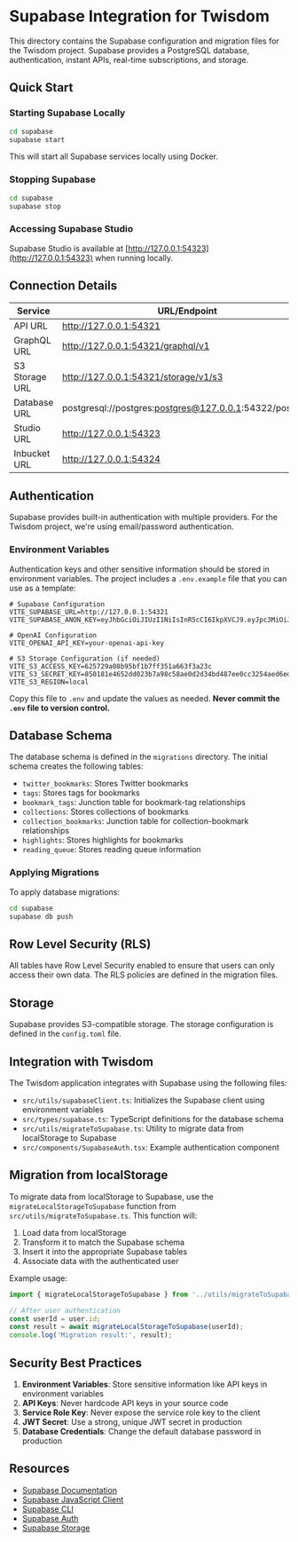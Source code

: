 # Supabase Integration for Twisdom

This directory contains the Supabase configuration and migration files for the Twisdom project. Supabase provides a PostgreSQL database, authentication, instant APIs, real-time subscriptions, and storage.

## Quick Start

### Starting Supabase Locally

```bash
cd supabase
supabase start
```

This will start all Supabase services locally using Docker.

### Stopping Supabase

```bash
cd supabase
supabase stop
```

### Accessing Supabase Studio

Supabase Studio is available at [http://127.0.0.1:54323](http://127.0.0.1:54323) when running locally.

## Connection Details

| Service | URL/Endpoint |
|---------|-------------|
| API URL | http://127.0.0.1:54321 |
| GraphQL URL | http://127.0.0.1:54321/graphql/v1 |
| S3 Storage URL | http://127.0.0.1:54321/storage/v1/s3 |
| Database URL | postgresql://postgres:postgres@127.0.0.1:54322/postgres |
| Studio URL | http://127.0.0.1:54323 |
| Inbucket URL | http://127.0.0.1:54324 |

## Authentication

Supabase provides built-in authentication with multiple providers. For the Twisdom project, we're using email/password authentication.

### Environment Variables

Authentication keys and other sensitive information should be stored in environment variables. The project includes a `.env.example` file that you can use as a template:

```
# Supabase Configuration
VITE_SUPABASE_URL=http://127.0.0.1:54321
VITE_SUPABASE_ANON_KEY=eyJhbGciOiJIUzI1NiIsInR5cCI6IkpXVCJ9.eyJpc3MiOiJzdXBhYmFzZS1kZW1vIiwicm9sZSI6ImFub24iLCJleHAiOjE5ODM4MTI5OTZ9.CRXP1A7WOeoJeXxjNni43kdQwgnWNReilDMblYTn_I0

# OpenAI Configuration
VITE_OPENAI_API_KEY=your-openai-api-key

# S3 Storage Configuration (if needed)
VITE_S3_ACCESS_KEY=625729a08b95bf1b7ff351a663f3a23c
VITE_S3_SECRET_KEY=850181e4652dd023b7a98c58ae0d2d34bd487ee0cc3254aed6eda37307425907
VITE_S3_REGION=local
```

Copy this file to `.env` and update the values as needed. **Never commit the `.env` file to version control.**

## Database Schema

The database schema is defined in the `migrations` directory. The initial schema creates the following tables:

- `twitter_bookmarks`: Stores Twitter bookmarks
- `tags`: Stores tags for bookmarks
- `bookmark_tags`: Junction table for bookmark-tag relationships
- `collections`: Stores collections of bookmarks
- `collection_bookmarks`: Junction table for collection-bookmark relationships
- `highlights`: Stores highlights for bookmarks
- `reading_queue`: Stores reading queue information

### Applying Migrations

To apply database migrations:

```bash
cd supabase
supabase db push
```

## Row Level Security (RLS)

All tables have Row Level Security enabled to ensure that users can only access their own data. The RLS policies are defined in the migration files.

## Storage

Supabase provides S3-compatible storage. The storage configuration is defined in the `config.toml` file.

## Integration with Twisdom

The Twisdom application integrates with Supabase using the following files:

- `src/utils/supabaseClient.ts`: Initializes the Supabase client using environment variables
- `src/types/supabase.ts`: TypeScript definitions for the database schema
- `src/utils/migrateToSupabase.ts`: Utility to migrate data from localStorage to Supabase
- `src/components/SupabaseAuth.tsx`: Example authentication component

## Migration from localStorage

To migrate data from localStorage to Supabase, use the `migrateLocalStorageToSupabase` function from `src/utils/migrateToSupabase.ts`. This function will:

1. Load data from localStorage
2. Transform it to match the Supabase schema
3. Insert it into the appropriate Supabase tables
4. Associate data with the authenticated user

Example usage:

```typescript
import { migrateLocalStorageToSupabase } from '../utils/migrateToSupabase';

// After user authentication
const userId = user.id;
const result = await migrateLocalStorageToSupabase(userId);
console.log('Migration result:', result);
```

## Security Best Practices

1. **Environment Variables**: Store sensitive information like API keys in environment variables
2. **API Keys**: Never hardcode API keys in your source code
3. **Service Role Key**: Never expose the service role key to the client
4. **JWT Secret**: Use a strong, unique JWT secret in production
5. **Database Credentials**: Change the default database password in production

## Resources

- [Supabase Documentation](https://supabase.com/docs)
- [Supabase JavaScript Client](https://supabase.com/docs/reference/javascript/introduction)
- [Supabase CLI](https://supabase.com/docs/reference/cli/introduction)
- [Supabase Auth](https://supabase.com/docs/guides/auth)
- [Supabase Storage](https://supabase.com/docs/guides/storage)